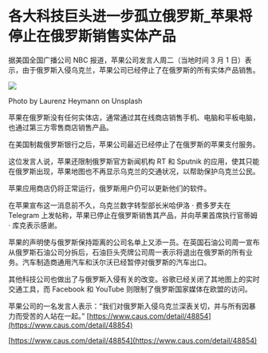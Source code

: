 # 各大科技巨头进一步孤立俄罗斯_苹果将停止在俄罗斯销售实体产品
据美国全国广播公司 NBC 报道，苹果公司发言人周二（当地时间 3 月 1 日）表示，由于俄罗斯入侵乌克兰，苹果公司已经停止了在俄罗斯的所有实体产品销售。

![](https://getfunpic.s3.ca-central-1.amazonaws.com/Mbl9eX0Bf0eSYOw)

Photo by Laurenz Heymann on Unsplash

苹果在俄罗斯没有任何实体店，通常通过其在线商店销售手机、电脑和平板电脑，也通过第三方零售商店销售产品。

在美国制裁俄罗斯银行之后，苹果公司最近已经停止了在俄罗斯的苹果支付服务。

这位发言人说，苹果还限制俄罗斯官方新闻机构 RT 和 Sputnik 的应用，使其只能在俄罗斯出现，苹果地图也不再显示乌克兰的交通状况，以帮助保护乌克兰公民。

苹果应用商店仍将正常运行，俄罗斯用户仍可以更新他们的软件。

在苹果宣布这一消息前不久，乌克兰数字转型部长米哈伊洛 · 费多罗夫在 Telegram 上发帖称，苹果已停止在俄罗斯销售其产品，并向苹果首席执行官蒂姆 · 库克表示感谢。

苹果的声明使与俄罗斯保持距离的公司名单上又添一员。在英国石油公司周一宣布从俄罗斯石油公司分拆后，石油巨头壳牌公司周一表示将退出在俄罗斯的所有业务。汽车制造商通用汽车和沃尔沃已经暂停对俄罗斯的汽车出口。

其他科技公司也做出了与俄罗斯入侵有关的改变。谷歌已经关闭了其地图上的实时交通工具，而 Facebook 和 YouTube 则限制了俄罗斯国家媒体在欧盟的访问。

苹果公司的一名发言人表示：“我们对俄罗斯入侵乌克兰深表关切，并与所有因暴力而受苦的人站在一起。” 
 [https://www.caus.com/detail/48854](https://www.caus.com/detail/48854)

 [https://www.caus.com/detail/48854](https://www.caus.com/detail/48854)
